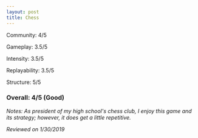 ```yaml
---
layout: post
title: Chess
---
```


Community: 4/5

Gameplay: 3.5/5

Intensity: 3.5/5

Replayability: 3.5/5

Structure: 5/5

### Overall: 4/5 (Good)

*Notes: As president of my high school's chess club, I enjoy this game and its strategy; however, it does get a little repetitive.*

*Reviewed on 1/30/2019*
